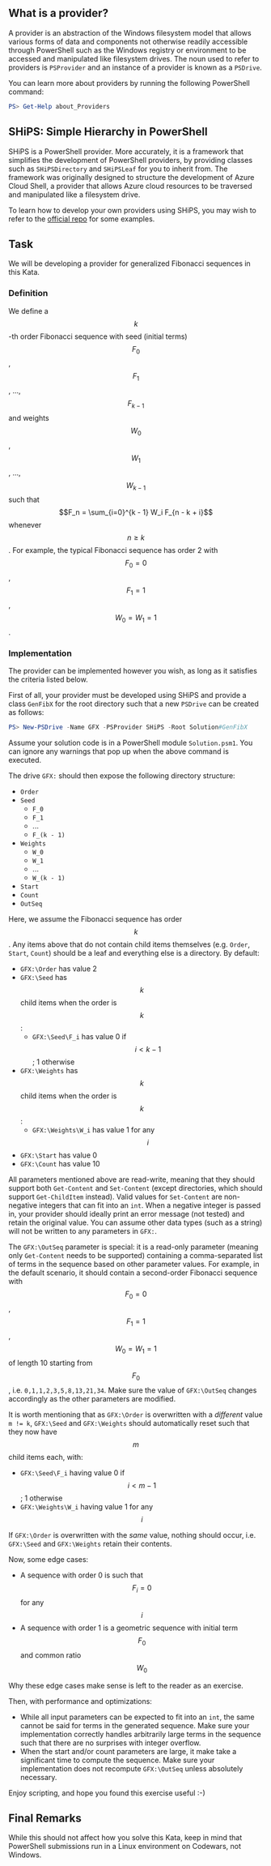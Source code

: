 ## What is a provider?

A provider is an abstraction of the Windows filesystem model that allows various forms of data and components not otherwise readily accessible through PowerShell such as the Windows registry or environment to be accessed and manipulated like filesystem drives. The noun used to refer to providers is `PSProvider` and an instance of a provider is known as a `PSDrive`.

You can learn more about providers by running the following PowerShell command:

```powershell
PS> Get-Help about_Providers
```

## SHiPS: Simple Hierarchy in PowerShell

SHiPS is a PowerShell provider. More accurately, it is a framework that simplifies the development of PowerShell providers, by providing classes such as `SHiPSDirectory` and `SHiPSLeaf` for you to inherit from. The framework was originally designed to structure the development of Azure Cloud Shell, a provider that allows Azure cloud resources to be traversed and manipulated like a filesystem drive.

To learn how to develop your own providers using SHiPS, you may wish to refer to the [official repo](https://github.com/PowerShell/SHiPS) for some examples.

## Task

We will be developing a provider for generalized Fibonacci sequences in this Kata.

### Definition

We define a $$k$$-th order Fibonacci sequence with seed (initial terms) $$F_0$$, $$F_1$$, ..., $$F_{k - 1}$$ and weights $$W_0$$, $$W_1$$, ..., $$W_{k - 1}$$ such that $$F_n = \sum_{i=0}^{k - 1} W_i F_{n - k + i}$$ whenever $$n \geq k$$. For example, the typical Fibonacci sequence has order 2 with $$F_0 = 0$$, $$F_1 = 1$$, $$W_0 = W_1 = 1$$.

### Implementation

The provider can be implemented however you wish, as long as it satisfies the criteria listed below.

First of all, your provider must be developed using SHiPS and provide a class `GenFibX` for the root directory such that a new `PSDrive` can be created as follows:

```powershell
PS> New-PSDrive -Name GFX -PSProvider SHiPS -Root Solution#GenFibX
```

Assume your solution code is in a PowerShell module `Solution.psm1`. You can ignore any warnings that pop up when the above command is executed.

The drive `GFX:` should then expose the following directory structure:

- `Order`
- `Seed`
  - `F_0`
  - `F_1`
  - ...
  - `F_(k - 1)`
- `Weights`
  - `W_0`
  - `W_1`
  - ...
  - `W_(k - 1)`
- `Start`
- `Count`
- `OutSeq`

Here, we assume the Fibonacci sequence has order $$k$$. Any items above that do not contain child items themselves (e.g. `Order`, `Start`, `Count`) should be a leaf and everything else is a directory. By default:

- `GFX:\Order` has value 2
- `GFX:\Seed` has $$k$$ child items when the order is $$k$$:
  - `GFX:\Seed\F_i` has value 0 if $$i < k - 1$$; 1 otherwise
- `GFX:\Weights` has $$k$$ child items when the order is $$k$$:
  - `GFX:\Weights\W_i` has value 1 for any $$i$$
- `GFX:\Start` has value 0
- `GFX:\Count` has value 10

All parameters mentioned above are read-write, meaning that they should support both `Get-Content` and `Set-Content` (except directories, which should support `Get-ChildItem` instead). Valid values for `Set-Content` are non-negative integers that can fit into an `int`. When a negative integer is passed in, your provider should ideally print an error message (not tested) and retain the original value. You can assume other data types (such as a string) will not be written to any parameters in `GFX:`.

The `GFX:\OutSeq` parameter is special: it is a read-only parameter (meaning only `Get-Content` needs to be supported) containing a comma-separated list of terms in the sequence based on other parameter values. For example, in the default scenario, it should contain a second-order Fibonacci sequence with $$F_0 = 0$$, $$F_1 = 1$$, $$W_0 = W_1 = 1$$ of length 10 starting from $$F_0$$, i.e. `0,1,1,2,3,5,8,13,21,34`. Make sure the value of `GFX:\OutSeq` changes accordingly as the other parameters are modified.

It is worth mentioning that as `GFX:\Order` is overwritten with a _different_ value `m != k`, `GFX:\Seed` and `GFX:\Weights` should automatically reset such that they now have $$m$$ child items each, with:

- `GFX:\Seed\F_i` having value 0 if $$i < m - 1$$; 1 otherwise
- `GFX:\Weights\W_i` having value 1 for any $$i$$

If `GFX:\Order` is overwritten with the _same_ value, nothing should occur, i.e. `GFX:\Seed` and `GFX:\Weights` retain their contents.

Now, some edge cases:

- A sequence with order 0 is such that $$F_i = 0$$ for any $$i$$
- A sequence with order 1 is a geometric sequence with initial term $$F_0$$ and common ratio $$W_0$$

Why these edge cases make sense is left to the reader as an exercise.

Then, with performance and optimizations:

- While all input parameters can be expected to fit into an `int`, the same cannot be said for terms in the generated sequence. Make sure your implementation correctly handles arbitrarily large terms in the sequence such that there are no surprises with integer overflow.
- When the start and/or count parameters are large, it make take a significant time to compute the sequence. Make sure your implementation does not recompute `GFX:\OutSeq` unless absolutely necessary.

Enjoy scripting, and hope you found this exercise useful :-)

## Final Remarks

While this should not affect how you solve this Kata, keep in mind that PowerShell submissions run in a Linux environment on Codewars, not Windows.
